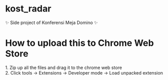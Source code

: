 # kost_radar
✨ Side project of Konferensi Meja Domino ✨

<h1>How to upload this to Chrome Web Store</h1>
1. Zip up all the files and drag it to the chrome web store <br>
2. Click tools -> Extensions -> Developer mode -> Load unpacked extension<br>
